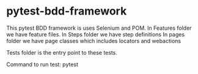 # pytest-bdd-framework
This pytest BDD framework is uses Selenium and POM.
In Features folder we have feature files.
In Steps folder we have step definitions
In pages folder we have page classes which includes locators and webactions

Tests folder is the entry point to these tests.

Command to run test: pytest